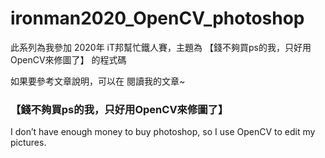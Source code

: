 # ironman2020_OpenCV_photoshop

此系列為我參加 2020年 iT邦幫忙鐵人賽，主題為 【錢不夠買ps的我，只好用OpenCV來修圖了】 的程式碼 



如果要參考文章說明，可以在 閱讀我的文章~

### 【錢不夠買ps的我，只好用OpenCV來修圖了】 

I don’t have enough money to buy photoshop, so I use OpenCV to edit my pictures.

